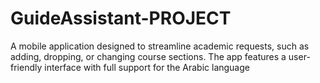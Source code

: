 # GuideAssistant-PROJECT
 A mobile application designed to streamline academic requests, such as adding, dropping, or changing course sections. The app features a user-friendly interface with full support for the Arabic language

